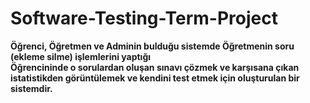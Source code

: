 # Software-Testing-Term-Project
**Öğrenci, Öğretmen ve Adminin bulduğu sistemde Öğretmenin soru (ekleme silme) işlemlerini yaptığı 
<br>Öğrencininde o sorulardan oluşan sınavı çözmek ve karşısana çıkan istatistikden görüntülemek ve kendini test etmek için oluşturulan bir sistemdir.** 



